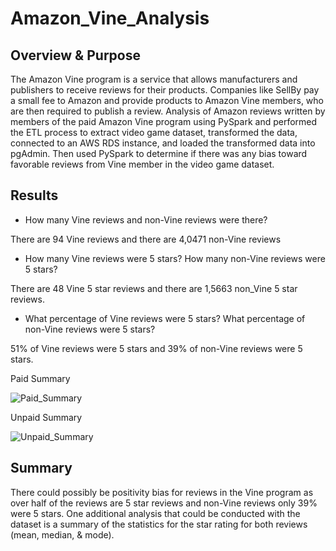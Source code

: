 # Amazon_Vine_Analysis

## Overview & Purpose

The Amazon Vine program is a service that allows manufacturers and publishers to receive reviews for their products. Companies like SellBy pay a small fee to Amazon and provide products to Amazon Vine members, who are then required to publish a review. Analysis of Amazon reviews written by members of the paid Amazon Vine program using PySpark and performed the ETL process to extract video game dataset, transformed the data, connected to an AWS RDS instance, and loaded the transformed data into pgAdmin. Then used PySpark to determine if there was any bias toward favorable reviews from Vine member in the video game dataset.  

## Results 

- How many Vine reviews and non-Vine reviews were there?

There are 94 Vine reviews and there are 4,0471 non-Vine reviews 

- How many Vine reviews were 5 stars? How many non-Vine reviews were 5 stars?

There are 48 Vine 5 star reviews and there are 1,5663 non_Vine 5 star reviews. 

- What percentage of Vine reviews were 5 stars? What percentage of non-Vine reviews were 5 stars?

51% of Vine reviews were 5 stars and 39% of non-Vine reviews were 5 stars. 

Paid Summary

![Paid_Summary]()

Unpaid Summary

![Unpaid_Summary]()

## Summary

There could possibly be positivity bias for reviews in the Vine program as over half of the reviews are 5 star reviews and non-Vine reviews only 39% were 5 stars. One additional analysis that could be conducted with the dataset is a summary of the statistics for the star rating for both reviews (mean, median, & mode).